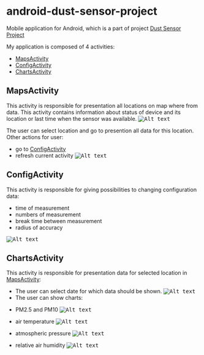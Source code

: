 # android-dust-sensor-project
Mobile application for Android, which is a part of project [Dust Sensor Project](https://github.com/TomWaks/dust-sensor-project)

My application is composed of 4 activities: 
* [MapsActivity](#maps-activity)
* [ConfigActivity](#config-activity)
* [ChartsActivity](#charts-activity)

## MapsActivity 
This activity is responsible for presentation all locations on map where from data.
This activity contains information about status of device and its location or last time when the sensor was available.
<kbd>![Alt text](images/maps_activity.png)</kbd>

The user can select location and go to presention all data for this location.
Other actions for user:
- go to [ConfigActivity](#config-activity)
- refresh current activity
<kbd>![Alt text](images/maps_activity_menu.png)</kbd>


## ConfigActivity 
This activity is responsible for giving possibilities to changing configuration data:
* time of measurement
* numbers of measurement
* break time between measurement
* radius of accuracy

<kbd>![Alt text](images/config_activity.png)</kbd>


## ChartsActivity 
This activity is responsible for presentation data for selected location in [MapsActivity](#maps-activity):
* The user can select date for which data should be shown.
<kbd>![Alt text](images/charts_activity_calendar.png)</kbd>
* The user can show charts:
- PM2.5 and PM10
<kbd>![Alt text](images/charts_activity_pm.png)</kbd>

- air temperature
<kbd>![Alt text](images/charts_activity_temperature.png)</kbd>

- atmospheric pressure
<kbd>![Alt text](images/charts_activity_pressure.png)</kbd>

- relative air humidity
<kbd>![Alt text](images/charts_activity_humidity.png)</kbd>

